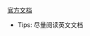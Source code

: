 [官方文档](https://docs.unrealengine.com/4.27/zh-CN/InteractiveExperiences/Networking/)
- Tips: 尽量阅读英文文档
